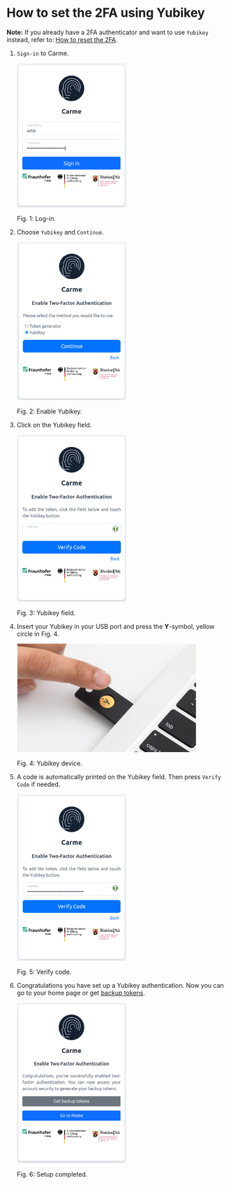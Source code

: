 # How to set the 2FA using Yubikey

**Note:** If you already have a 2FA authenticator and want to use `Yubikey` instead, refer to: [How to reset the 2FA](../2FA-reset-user/2FA-reset-user.md).

1.  `Sign-in` to Carme.

    <img src="images/2fa-yubikey-1.png" alt="2fa-yubikey-1.png" width="250">
    
    Fig. 1: Log-in.
    
2.  Choose `Yubikey` and `Continue`.

    <img src="images/2fa-yubikey-2.png" alt="2fa-yubikey-2.png" width="250">
	
    Fig. 2: Enable Yubikey.
    
3.  Click on the Yubikey field.

    <img src="images/2fa-yubikey-3.png" alt="2fa-yubikey-3.png" width="250">
	
    Fig. 3: Yubikey field.
    
4.  Insert your Yubikey in your USB port and press the **Y**-symbol, yellow circle in Fig. 4.

    <img src="images/2fa-yubikey-4.png" alt="2fa-yubikey-4.png" width="410">
	
    Fig. 4: Yubikey device.
    
5.  A code is automatically printed on the Yubikey field. Then press `Verify Code` if needed.

    <img src="images/2fa-yubikey-5.png" alt="2fa-yubikey-5.png" width="250">
	
    Fig. 5: Verify code.
    
6.  Congratulations you have set up a Yubikey authentication. Now you can go to your home page or get [backup tokens](../2FA-backup/2FA-backup.md).

    <img src="images/2fa-yubikey-6.png" alt="2fa-yubikey-6.png" width="250">
	
	Fig. 6: Setup completed.

